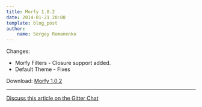 ```yaml
---
title: Morfy 1.0.2
date: 2014-01-21 20:00
template: blog_post
author:
    name: Sergey Romanenko
---
```


Changes:  
* Morfy Filters - Closure support added.  
* Default Theme - Fixes  

Download: [Morfy 1.0.2](https://github.com/morfy-cms/morfy/archive/v1.0.2.zip)

<hr>  

[<i class="fa fa-comments"></i> Discuss this article on the Gitter Chat](https://gitter.im/morfy-cms/morfy)  
